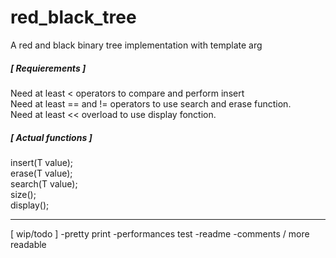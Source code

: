 # red_black_tree
A red and black binary tree implementation with template arg  

##### [ Requierements ]  
Need at least  <  operators to compare and perform insert   
Need at least  == and  !=  operators to use search and erase function.  
Need at least  << overload to use display fonction.  

##### [ Actual functions ]  
insert(T value);  
erase(T value);  
search(T value);  
size();  
display();  
  
------------------
  [ wip/todo ]
-pretty print
-performances test
-readme
-comments / more readable
